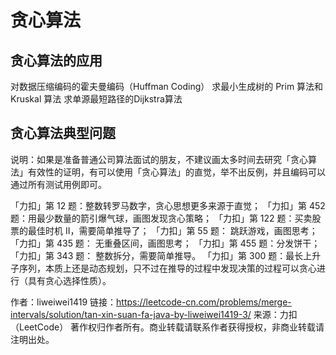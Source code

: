 # 贪心算法

## 贪心算法的应用

对数据压缩编码的霍夫曼编码（Huffman Coding）
求最小生成树的 Prim 算法和 Kruskal 算法
求单源最短路径的Dijkstra算法

## 贪心算法典型问题

说明：如果是准备普通公司算法面试的朋友，不建议画太多时间去研究「贪心算法」有效性的证明，有可以使用「贪心算法」的直觉，举不出反例，并且编码可以通过所有测试用例即可。

「力扣」第 12 题：整数转罗马数字，贪心思想更多来源于直觉；
「力扣」第 452 题：用最少数量的箭引爆气球，画图发现贪心策略；
「力扣」第 122 题：买卖股票的最佳时机 II，需要简单推导了；
「力扣」第 55 题： 跳跃游戏，画图思考；
「力扣」第 435 题： 无重叠区间，画图思考；
「力扣」第 455 题：分发饼干；
「力扣」第 343 题： 整数拆分，需要简单推导。
「力扣」第 300 题：最长上升子序列，本质上还是动态规划，只不过在推导的过程中发现决策的过程可以贪心进行（具有贪心选择性质）。

作者：liweiwei1419
链接：https://leetcode-cn.com/problems/merge-intervals/solution/tan-xin-suan-fa-java-by-liweiwei1419-3/
来源：力扣（LeetCode）
著作权归作者所有。商业转载请联系作者获得授权，非商业转载请注明出处。